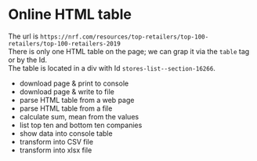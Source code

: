 # Online HTML table

The url is `https://nrf.com/resources/top-retailers/top-100-retailers/top-100-retailers-2019`  
There is only one HTML table on the page; we can grap it via the `table` tag or by the Id.  
The table is located in a div with Id `stores-list--section-16266`.  

- download page & print to console
- download page & write to file
- parse HTML table from a web page
- parse HTML table from a file
- calculate sum, mean from the values
- list top ten and bottom ten companies
- show data into console table
- transform into CSV file
- transform into xlsx file

